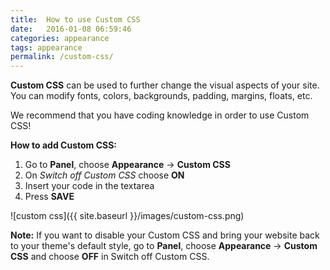 ```yaml
---
title:  How to use Custom CSS
date:   2016-01-08 06:59:46
categories: appearance
tags: appearance
permalink: /custom-css/
---
```

**Custom CSS** can be used to further change the visual aspects of your site. You can modify fonts, colors, backgrounds, padding, margins, floats, etc.

We recommend that you have coding knowledge in order to use Custom CSS!

**How to add Custom CSS:**

1. Go to **Panel**, choose **Appearance** -> **Custom CSS**
2. On _Switch off Custom CSS_ choose **ON**
3. Insert your code in the textarea
4. Press **SAVE**

![custom css]({{ site.baseurl }}/images/custom-css.png)


**Note:** If you want to disable your Custom CSS and bring your website back to your theme's default style, go to **Panel**, choose **Appearance** -> **Custom CSS** and choose **OFF** in Switch off Custom CSS.






















